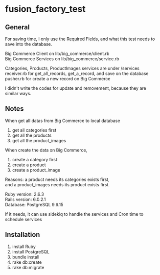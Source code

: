 # fusion_factory_test

## General

For saving time, I only use the Required Fields, and what this test needs to save into the database.

Big Commerce Client on lib/big_commerce/client.rb  
Big Commerce Services on lib/big_commerce/service.rb  

Categories, Products, ProductImages services are under /services  
receiver.rb for get_all_records, get_a_record, and save on the database  
pusher.rb for create a new record on Big Commerce

I didn't write the codes for update and removement, because they are similar ways.

## Notes
When get all datas from Big Commerce to local database
1. get all categories first
2. get all the products
3. get all the product_images

When create the data on Big Commerce, 
1. create a category first
2. create a product
3. create a product_image

Reasons: 
a product needs its categories exists first,   
and a product_images needs its product exists first.

Ruby version: 2.6.3  
Rails version: 6.0.2.1  
Database: PostgreSQL 9.6.15  

If it needs, it can use sidekiq to handle the services and Cron time to schedule services

## Installation
1. install Ruby
2. install PostgreSQL
3. bundle install
4. rake db:create
5. rake db:migrate